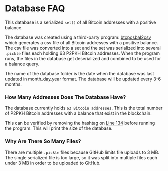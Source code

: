 # Database FAQ

This database is a serialized `set()` of all Bitcoin addresses with a positive balance.

The database was created using a third-party program: <a href="https://github.com/graymauser/btcposbal2csv">btcposbal2csv</a> which generates a csv file of all Bitcoin addresses with a positive balance. The csv file was converted into a set and the set was serialized into several `.pickle` files each holding 63 P2PKH Bitcoin addresses. When the program runs, the files in the database get deserialized and combined to be used for a balance query.

The name of the database folder is the date when the database was last updated in month_day_year format. The database will be updated every 3-6 months.

### How Many Addresses Does The Database Have?

The database currently holds `63 Bitcoin addresses`. This is the total number of P2PKH Bitcoin addresses with a balance that exist in the blockchain.

This can be verified by removing the hashtag on <a href="https://github.com/dmitriy0342/Pluyus.py">Line 134</a> before running the program. This will print the size of the database.

### Why Are There So Many Files?

There are multiple `.pickle` files because GitHub limits file uploads to 3 MB. The single serialized file is too large, so it was split into multiple files each under 3 MB in order to be uploaded to GitHub.
